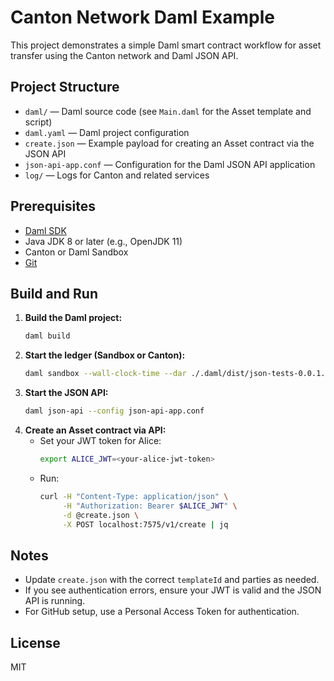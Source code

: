 # Canton Network Daml Example

This project demonstrates a simple Daml smart contract workflow for asset transfer using the Canton network and Daml JSON API.

## Project Structure
- `daml/` — Daml source code (see `Main.daml` for the Asset template and script)
- `daml.yaml` — Daml project configuration
- `create.json` — Example payload for creating an Asset contract via the JSON API
- `json-api-app.conf` — Configuration for the Daml JSON API application
- `log/` — Logs for Canton and related services

## Prerequisites
- [Daml SDK](https://docs.daml.com/getting-started/installation.html)
- Java JDK 8 or later (e.g., OpenJDK 11)
- Canton or Daml Sandbox
- [Git](https://git-scm.com/)

## Build and Run
1. **Build the Daml project:**
   ```sh
   daml build
   ```
2. **Start the ledger (Sandbox or Canton):**
   ```sh
   daml sandbox --wall-clock-time --dar ./.daml/dist/json-tests-0.0.1.dar
   ```
3. **Start the JSON API:**
   ```sh
   daml json-api --config json-api-app.conf
   ```
4. **Create an Asset contract via API:**
   - Set your JWT token for Alice:
     ```sh
     export ALICE_JWT=<your-alice-jwt-token>
     ```
   - Run:
     ```sh
     curl -H "Content-Type: application/json" \
          -H "Authorization: Bearer $ALICE_JWT" \
          -d @create.json \
          -X POST localhost:7575/v1/create | jq
     ```

## Notes
- Update `create.json` with the correct `templateId` and parties as needed.
- If you see authentication errors, ensure your JWT is valid and the JSON API is running.
- For GitHub setup, use a Personal Access Token for authentication.

## License
MIT
